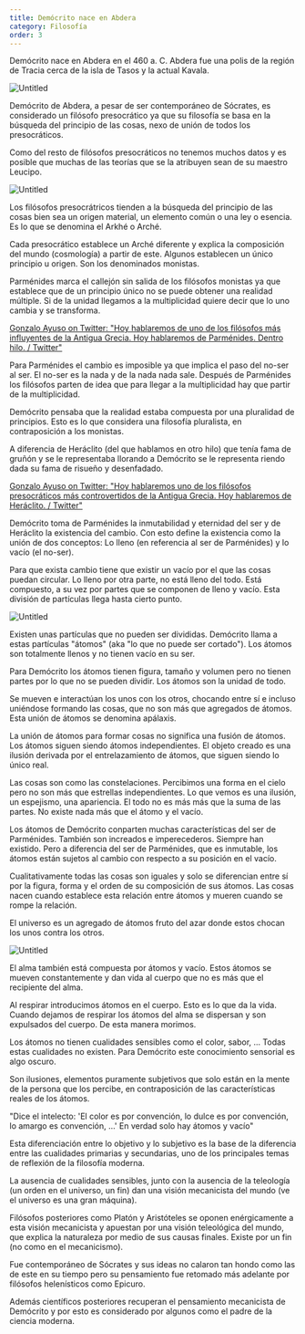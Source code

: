 ```yaml
---
title: Demócrito nace en Abdera
category: Filosofía
order: 3
---
```


Demócrito nace en Abdera en el 460 a. C. Abdera fue una polis de la región de Tracia cerca de la isla de Tasos y la actual Kavala.

![Untitled]({{site.baseurl}}/images/Demo%crito%20de%20Abdera%20a765936f1d8542de81cbfa330b45d174/Notification_Center.png)

Demócrito de Abdera, a pesar de ser contemporáneo de Sócrates, es considerado un filósofo presocrático ya que su filosofía se basa en la búsqueda del principio de las cosas, nexo de unión de todos los presocráticos. 

Como del resto de filósofos presocráticos no tenemos muchos datos y es posible que muchas de las teorías que se la atribuyen sean de su maestro Leucipo.

![Untitled]({{site.baseurl}}/images/Demo%crito%20de%20Abdera%20a765936f1d8542de81cbfa330b45d174/Notification_Center%201.png)

Los filósofos presocrátricos tienden a la búsqueda del principio de las cosas bien sea un origen material, un elemento común o una ley o esencia. Es lo que se denomina el Arkhé o Arché. 

Cada presocrático establece un Arché diferente y explica la composición del mundo (cosmología) a partir de este. Algunos establecen un único principio u origen. Son los denominados monistas.

Parménides marca el callejón sin salida de los filósofos monistas ya que establece que de un principio único no se puede obtener una realidad múltiple. Si de la unidad llegamos a la multiplicidad quiere decir que lo uno cambia y se transforma. 

[Gonzalo Ayuso on Twitter: "Hoy hablaremos de uno de los filósofos más influyentes de la Antigua Grecia. Hoy hablaremos de Parménides. Dentro hilo. / Twitter"](https://twitter.com/gonzalo123/status/1406615681735532545)

Para Parménides el cambio es imposible ya que implica el paso del no-ser al ser. El no-ser es la nada y de la nada nada sale. Después de Parménides los filósofos parten de idea que para llegar a la multiplicidad hay que partir de la multiplicidad.

Demócrito pensaba que la realidad estaba compuesta por una pluralidad de principios. Esto es lo que considera una filosofía pluralista, en contraposición a los monistas.

A diferencia de Heráclito (del que hablamos en otro hilo) que tenía fama de gruñón y se le representaba llorando a Demócrito se le representa riendo dada su fama de risueño y desenfadado.

[Gonzalo Ayuso on Twitter: "Hoy hablaremos uno de los filósofos presocráticos más controvertidos de la Antigua Grecia. Hoy hablaremos de Heráclito. / Twitter"](https://twitter.com/gonzalo123/status/1411695190612623360)

Demócrito toma de Parménides la inmutabilidad y eternidad del ser y de Heráclito la existencia del cambio. Con esto define la existencia como la unión de dos conceptos: Lo lleno (en referencia al ser de Parménides) y lo vacío (el no-ser).

Para que exista cambio tiene que existir un vacío por el que las cosas puedan circular. Lo lleno por otra parte, no está lleno del todo. Está compuesto, a su vez por partes que se componen de lleno y vacío. Esta división de partículas llega hasta cierto punto. 

![Untitled]({{site.baseurl}}/images/Demo%crito%20de%20Abdera%20a765936f1d8542de81cbfa330b45d174/Democrito__el_filosofo_que_rie_jpg.png)

Existen unas partículas que no pueden ser divididas. Demócrito llama a estas partículas "átomos" (aka "lo que no puede ser cortado"). Los átomos son totalmente llenos y no tienen vacío en su ser.

Para Demócrito los átomos tienen figura, tamaño y volumen pero no tienen partes por lo que no se pueden dividir. Los átomos son la unidad de todo. 

Se mueven e interactúan los unos con los otros, chocando entre sí e incluso uniéndose formando las cosas, que no son más que agregados de átomos. Esta unión de átomos se denomina apálaxis.

La unión de átomos para formar cosas no significa una fusión de átomos. Los átomos siguen siendo átomos independientes. El objeto creado es una ilusión derivada por el entrelazamiento de átomos, que siguen siendo lo único real.

Las cosas son como las constelaciones. Percibimos una forma en el cielo pero no son más que estrellas independientes. Lo que vemos es una ilusión, un espejismo, una apariencia. El todo no es más más que la suma de las partes. No existe nada más que el átomo y el vacío. 

Los átomos de Demócrito conparten muchas características del ser de Parménides. También son increados e imperecederos. Siempre han existido. Pero a diferencia del ser de Parménides, que es inmutable, los átomos están sujetos al cambio con respecto a su posición en el vacío.

Cualitativamente todas las cosas son iguales y solo se diferencian entre sí por la figura, forma y el orden de su composición de sus átomos. Las cosas nacen cuando establece esta relación entre átomos y mueren cuando se rompe la relación.

El universo es un agregado de átomos fruto del azar donde estos chocan los unos contra los otros.

![Untitled]({{site.baseurl}}/images/Demo%crito%20de%20Abdera%20a765936f1d8542de81cbfa330b45d174/Hendrik_ter_Brugghen_-_Democritus_jpg__12911600_.png)

El alma también está compuesta por átomos y vacío. Estos átomos se mueven constantemente y dan vida al cuerpo que no es más que el recipiente del alma. 

Al respirar introducimos átomos en el cuerpo. Esto es lo que da la vida. Cuando dejamos de respirar los átomos del alma se dispersan y son expulsados del cuerpo. De esta manera morimos.

Los átomos no tienen cualidades sensibles como el color, sabor, ... Todas estas cualidades no existen. Para Demócrito este conocimiento sensorial es algo oscuro. 

Son ilusiones, elementos puramente subjetivos que solo están en la mente de la persona que los percibe, en contraposición de las características reales de los átomos.

"Dice el intelecto: 'El color es por convención, lo dulce es por convención, lo amargo es convención, ...' En verdad solo hay átomos y vacío"

Esta diferenciación entre lo objetivo y lo subjetivo es la base de la diferencia entre las cualidades primarias y secundarias, uno de los principales temas de reflexión de la filosofía moderna.

La ausencia de cualidades sensibles, junto con la ausencia de la teleología (un orden en el universo, un fin) dan una visión mecanicista del mundo (ve el universo es una gran máquina). 

Filósofos posteriores como Platón y Aristóteles se oponen enérgicamente a esta visión mecanicista y apuestan por una visión teleológica del mundo, que explica la naturaleza por medio de sus causas finales. Existe por un fin (no como en el mecanicismo).

Fue contemporáneo de Sócrates y sus ideas no calaron tan hondo como las de este en su tiempo pero su pensamiento fue retomado más adelante por filósofos helenísticos como Epicuro. 

Además científicos posteriores recuperan el pensamiento mecanicista de Demócrito y por esto es considerado por algunos como el padre de la ciencia moderna.
